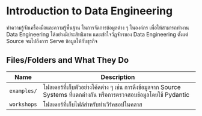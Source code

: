 # Introduction to Data Engineering

ทำความรู้จักเครื่องมือและความรู้พื้นฐาน ในการจัดการข้อมูลต่าง ๆ ในองค์กร เพื่อให้สามารถทำงาน Data
Engineering ได้อย่างมีประสิทธิภาพ และเข้าใจวัฏจักรของ Data Engineering ตั้งแต่ Source
จนไปถึงการ Serve ข้อมูลให้กับธุรกิจ

## Files/Folders and What They Do

| Name | Description |
| - | - |
| `examples/` | โฟลเดอร์ที่เก็บตัวอย่างโค้ดต่าง ๆ เช่น การดึงข้อมูลจาก Source Systems ที่แตกต่างกัน หรือการตรวจสอบข้อมูลโดยใช้ Pydantic |
| `workshops` | โฟลเดอร์ที่เก็บไฟล์สำหรับทำเวิร์คชอปในคลาส |
